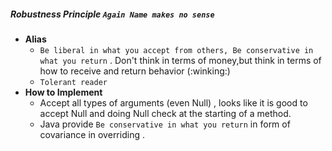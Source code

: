 ##### Robustness Principle `Again Name makes no sense`
- **Alias** 
    - `Be liberal in what you accept from others, Be conservative in what you return` . Don't think in terms of money,but think in terms of how to receive and return behavior (:winking:) 
    - `Tolerant reader`
- **How to Implement**
    - Accept all types of arguments (even Null) , looks like it is good to accept Null and doing Null check at the starting of a method. 
    - Java provide `Be conservative in what you return` in form of covariance in overriding .
